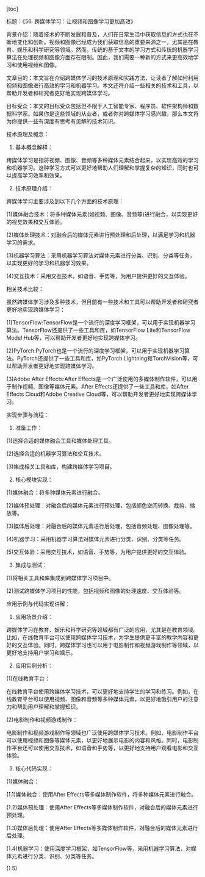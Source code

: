 
[toc]                    
                
                
标题：《56. 跨媒体学习：让视频和图像学习更加高效》

背景介绍：随着技术的不断发展和普及，人们在日常生活中获取信息的方式也在不断地变化和创新。视频和图像已经成为我们获取信息的重要来源之一，尤其是在教育、娱乐和科学研究等领域。然而，传统的基于文本的学习方式和传统的机器学习算法在处理视频和图像方面存在限制。因此，我们需要一种新的方式来更高效地学习和使用视频和图像。

文章目的：本文旨在介绍跨媒体学习的技术原理和实践方法，让读者了解如何利用视频和图像进行高效的学习和机器学习。本文还将介绍一些相关的技术和工具，以帮助开发者和研究者更好地实现跨媒体学习。

目标受众：本文的目标受众包括但不限于人工智能专家、程序员、软件架构师和数据科学家。如果你是这些领域的从业者，或者你对跨媒体学习感兴趣，那么本文将为你提供一些有深度有思考有见解的技术知识。

技术原理及概念：

1. 基本概念解释：

跨媒体学习是指将视频、图像、音频等多种媒体元素结合起来，以实现高效的学习和机器学习。这种学习方式可以更好地帮助人们理解和掌握复杂的知识，同时也可以提高学习效率和效果。

2. 技术原理介绍：

跨媒体学习主要涉及到以下几个方面的技术原理：

(1)媒体融合技术：将多种媒体元素(如视频、图像、音频等)进行融合，以实现更好的视觉效果和交互体验。

(2)媒体处理技术：对融合后的媒体元素进行预处理和后处理，以满足学习和机器学习的需求。

(3)机器学习算法：采用机器学习算法对媒体元素进行分类、识别、分类等任务，以实现更好的学习和机器学习效果。

(4)交互技术：采用交互技术，如语音、手势等，为用户提供更好的交互体验。

相关技术比较：

虽然跨媒体学习涉及多种技术，但目前有一些技术和工具可以帮助开发者和研究者更好地实现跨媒体学习：

(1)TensorFlow:TensorFlow是一个流行的深度学习框架，可以用于实现机器学习算法。TensorFlow还提供了一些工具和库，如TensorFlow Lite和TensorFlow Model Hub等，可以帮助开发者更好地实现跨媒体学习。

(2)PyTorch:PyTorch也是一个流行的深度学习框架，可以用于实现机器学习算法。PyTorch还提供了一些工具和库，如PyTorch Lightning和TorchVision等，可以帮助开发者更好地实现跨媒体学习。

(3)Adobe After Effects:After Effects是一个广泛使用的多媒体制作软件，可以用于制作视频、图像等媒体元素。After Effects还提供了一些工具和库，如After Effects Cloud和Adobe Creative Cloud等，可以帮助开发者更好地实现跨媒体学习。

实现步骤与流程：

1. 准备工作：

(1)选择合适的媒体融合工具和媒体处理工具。

(2)选择合适的机器学习算法和交互技术。

(3)集成相关工具和库，构建跨媒体学习项目。

2. 核心模块实现：

(1)媒体融合：将多种媒体元素进行融合。

(2)媒体预处理：对融合后的媒体元素进行预处理，包括颜色空间转换、裁剪、缩放等。

(3)媒体后处理：对融合后的媒体元素进行后处理，包括音频处理、图像处理等。

(4)机器学习：采用机器学习算法对媒体元素进行分类、识别、分类等任务。

(5)交互体验：采用交互技术，如语音、手势等，为用户提供更好的交互体验。

3. 集成与测试：

(1)将相关工具和库集成到跨媒体学习项目中。

(2)测试跨媒体学习项目的性能，包括视频和图像的处理速度、交互体验等。

应用示例与代码实现讲解：

1. 应用场景介绍：

跨媒体学习在教育、娱乐和科学研究等领域都有广泛的应用，尤其是在教育领域。比如，在线教育平台可以使用跨媒体学习技术，为学生提供更丰富的教学内容和更好的交互体验。同时，跨媒体学习也可以用于电影制作和视频游戏制作等领域，以更好地支持用户学习和娱乐。

2. 应用实例分析：

(1)在线教育平台：

在线教育平台使用跨媒体学习技术，可以更好地支持学生的学习和练习。例如，在线教育平台可以使用视频、图像和音频等多种媒体元素，以更好地吸引用户的注意力和帮助用户理解和掌握知识。

(2)电影制作和视频游戏制作：

电影制作和视频游戏制作等领域也广泛使用跨媒体学习技术。例如，电影制作平台可以使用视频和图像等媒体元素，以更好地展示电影的内容和风格。同时，电影制作平台还可以使用交互技术，如语音和手势等，以更好地支持用户观看电影和交互体验。

3. 核心代码实现：

(1)媒体融合：

(1.1)媒体融合：使用After Effects等多媒体制作软件，将多种媒体元素进行融合。

(1.2)媒体预处理：使用After Effects等多媒体制作软件，对融合后的媒体元素进行预处理。

(1.3)媒体后处理：使用After Effects等多媒体制作软件，对融合后的媒体元素进行后处理。

(1.4)机器学习：使用深度学习框架，如TensorFlow等，采用机器学习算法，对媒体元素进行分类、识别、分类等任务。

(1.5)

